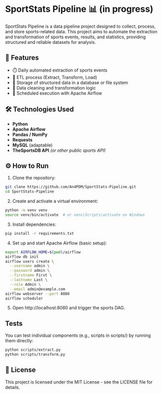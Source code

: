 # SportStats Pipeline 📊 (in progress)

SportStats Pipeline is a data pipeline project designed to collect, process, and store sports-related data. This project aims to automate the extraction and transformation of sports events, results, and statistics, providing structured and reliable datasets for analysis.

## 🚀 Features

- ⏱️ Daily automated extraction of sports events
- 🔄 ETL process (Extract, Transform, Load)
- 💾 Storage of structured data in a database or file system
- 🧹 Data cleaning and transformation logic
- 🔁 Scheduled execution with Apache Airflow

## 🛠️ Technologies Used

- **Python**
- **Apache Airflow**
- **Pandas / NumPy**
- **Requests**
- **MySQL** (adaptable)
- **TheSportsDB API** *(or other public sports API)*

## ⚙️ How to Run

1. Clone the repository:
  ```bash
  git clone https://github.com/An4PDM/SportStats-Pipeline.git
  cd SportStats-Pipeline
   ```

2. Create and activate a virtual environment:
  ```bash
  python -m venv venv
  source venv/bin/activate  # or venv\Scripts\activate on Windows
  ```

3. Install dependencies:
  ```bash
  pip install -r requirements.txt
  ```

4. Set up and start Apache Airflow (basic setup):
  
  ```bash
  export AIRFLOW_HOME=$(pwd)/airflow
  airflow db init
  airflow users create \
    --username admin \
    --password admin \
    --firstname First \
    --lastname Last \
    --role Admin \
    --email admin@example.com
  airflow webserver --port 8080
  airflow scheduler
  ```
5. Open http://localhost:8080 and trigger the sports DAG.

## Tests

You can test individual components (e.g., scripts in scripts/) by running them directly:

  ```bash
  python scripts/extract.py
  python scripts/transform.py
  ```

## 📄 License

This project is licensed under the MIT License - see the LICENSE file for details.
